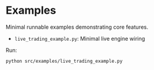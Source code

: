 # Examples

Minimal runnable examples demonstrating core features.

- `live_trading_example.py`: Minimal live engine wiring

Run:
```bash
python src/examples/live_trading_example.py
```